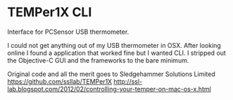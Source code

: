# TEMPer1X CLI
Interface for PCSensor USB thermometer.

I could not get anything out of my USB thermometer in OSX. After looking online I found a application that worked fine but I wanted CLI. I stripped out the Objective-C GUI and the frameworks to the bare minimum.

Original code and all the merit goes to Sledgehammer Solutions Limited
https://github.com/ssllab/TEMPer1X
http://ssl-lab.blogspot.com/2012/02/controlling-your-temper-on-mac-os-x.html